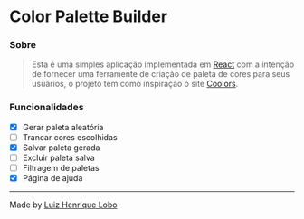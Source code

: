 # Color Palette Builder

### Sobre

> Esta é uma simples aplicação implementada em [React](https://pt-br.reactjs.org/) com a intenção de fornecer uma ferramente de criação de paleta de cores para seus usuários, o projeto tem como inspiração o site [Coolors](https://coolors.co/).

### Funcionalidades

- [x] Gerar paleta aleatória
- [ ] Trancar cores escolhidas
- [x] Salvar paleta gerada
- [ ] Excluir paleta salva
- [ ] Filtragem de paletas
- [x] Página de ajuda

---

Made by [Luiz Henrique Lobo](https://github.com/luizhenriquelobo1)